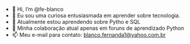 - 👋 Hi, I’m @fe-blanco
- 👀 Eu sou uma curiosa entusiasmada em aprender sobre tecnologia.
- 🌱 Atualmente estou aprendendo sobre Pytho e SQL
- 💞️ Minha colaboração atual apenas em foruns de aprendizado Python
- 📫 Meu e-mail para contato: blanco.fernanda1@yahoo.com.br

<!---
fe-blanco/fe-blanco is a ✨ special ✨ repository because its `README.md` (this file) appears on your GitHub profile.
You can click the Preview link to take a look at your changes.
--->
